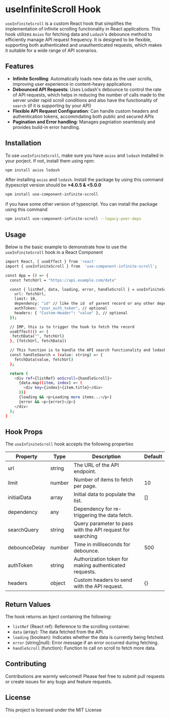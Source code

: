 # useInfiniteScroll Hook
`useInfiniteScroll` is a custom React hook that simplifies the implementation of infinite scrolling functionality in React applications. This hook utilizes `Axios`	for fetching data and `Lodash`'s debounce method to efficiently manage API request frequency. It is designed to be flexible, supporting both authenticated and unauthenticated requests, which makes it suitable for a wide range of API scenarios.

## Features
- **Infinite Scrolling**: Automatically loads new data as the user scrolls, improving user experience in content-heavy applications
- **Debounced API Requests**: Uses Lodash's debounce to control the rate of API requests, which helps in reducing the number of calls made to the server under rapid scroll conditions and also have the functionality of `search` (if it is supporting by your API)
- **Flexible API Request Configuration**: Can handle custom headers and authentication tokens, accommdating both public and secured APIs
- **Pagination and Error handling**: Manages pagniation seamlessly and provides build-in error handling.

## Installation
To use `useInfiniteScroll`, make sure you have `axios` and `lodash` installed in your porject. If not, install them using npm:
```bash
npm install axios lodash
```
After installing `axios` and `lodash`. Install the package by using this command (typescript version should be **>4.0.5 & <5.0.0**
```bash
npm install use-component-infinite-scroll
```
if you have some other version of typescript. You can install the package using this command
```bash
npm install use-component-infinite-scroll --legacy-peer-deps
```

## Usage
Below is the basic example to demonstrate how to use the `useInfiniteScroll` hook in a React Component

```bash
import React, { useEffect } from 'react'
import { useInfiniteScroll } from  'use-component-infinite-scroll';

const App = () => {
  const fetchUrl = "https://api.example.com/data"

  const { listRef, data, loading, error, handleScroll } = useInfiniteScroll({
    url: fetchUrl,
    limit: 10,
    dependency: "id" // like the id  of parent record or any other dependency (optional)
    authToken: "your_auth_token", // optional
    headers: { "Custom-Header": "value" }, // optional
  });

  // IMP, this is to trigger the hook to fetch the record
  useEffect(() => {
   fetchData("", fetchUrl)
  }, [fetchUrl, fetchData])

  // This function is to handle the API search functionality and lodash (default delay time is 500 millisecond)
  const handleSearch = (value: string) => {
    fetchData(value, fetchUrl)
  };

  return (
    <div ref={listRef} onScroll={handleScroll}>
      {data.map((item, index) => (
        <div key={index}>{item.title}</div>
      ))}
      {loading && <p>Loading more items...</p>}
      {error && <p>{error}</p>}
    </div>
  );
}

```

## Hook Props
The `useInfiniteScroll` hook accepts the following properties

| Property      | Type   | Description                                                | Default |
|---------------|--------|------------------------------------------------------------|---------|
| url           | string | The URL of the API endpoint.                               |         |
| limit         | number | Number of items to fetch per page.                         |   10    |
| initialData   | array  | Initial data to populate the list.                         |   []    |
| dependency    | any    | Dependency for re-triggering the data fetch.               |         |
| searchQuery   | string | Query parameter to pass with the API request for searching |         |
| debounceDelay | number | Time in milliseconds for debounce.                         |   500   |
| authToken     | string | Authorization token for making authenticated requests.     |         |
| headers       | object | Custom headers to send with the API request.               |   {}    |


## Return Values
The hook returns an bject containing the following:


-   `listRef` (React ref): Reference to the scrolling container.
-   `data` (array): The data fetched from the API.
-   `loading` (boolean): Indicates whether the data is currently being fetched.
-   `error` (string|null): Error message if an error occurred during fetching.
-   `handleScroll` (function): Function to call on scroll to fetch more data.

## Contributing
Contributions are warmly welcomed! Please feel free to submit pull requests or create issues for any bugs and feature requests.

## License

This project is licensed under the MIT License
